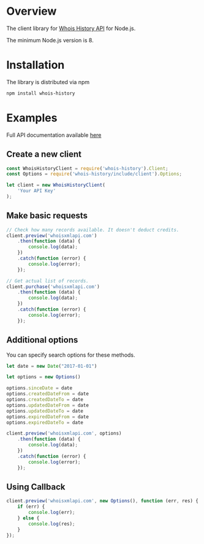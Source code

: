 # Overview

The client library for
[Whois History API](https://whois-history.whoisxmlapi.com/)
for Node.js.

The minimum Node.js version is 8.

# Installation

The library is distributed via npm

```bash
npm install whois-history
```

# Examples

Full API documentation available [here](https://whois-history.whoisxmlapi.com/api/documentation/making-requests)

## Create a new client

```javascript
const WhoisHistoryClient = require('whois-history').Client;
const Options = require('whois-history/include/client').Options;

let client = new WhoisHistoryClient(
    'Your API Key'
);
```

## Make basic requests

```javascript
// Check how many records available. It doesn't deduct credits.
client.preview('whoisxmlapi.com')
    .then(function (data) {
        console.log(data);
    })
    .catch(function (error) {
        console.log(error);
    });

// Get actual list of records.
client.purchase('whoisxmlapi.com')
    .then(function (data) {
        console.log(data);
    })
    .catch(function (error) {
        console.log(error);
    });
```

## Additional options
You can specify search options for these methods.

```javascript
let date = new Date("2017-01-01")

let options = new Options()

options.sinceDate = date
options.createdDateFrom = date
options.createdDateTo = date
options.updatedDateFrom = date
options.updatedDateTo = date
options.expiredDateFrom = date
options.expiredDateTo = date

client.preview('whoisxmlapi.com', options)
    .then(function (data) {
        console.log(data);
    })
    .catch(function (error) {
        console.log(error);
    });
```

## Using Callback
```javascript
client.preview('whoisxmlapi.com', new Options(), function (err, res) {
    if (err) {
        console.log(err);
    } else {
        console.log(res);
    }
});
```
